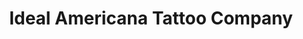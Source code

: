 ---
title: "Ideal Americana Tattoo Company"
url: /worcester/ideal-americana-tattoo-company/
shop: tattoo
---